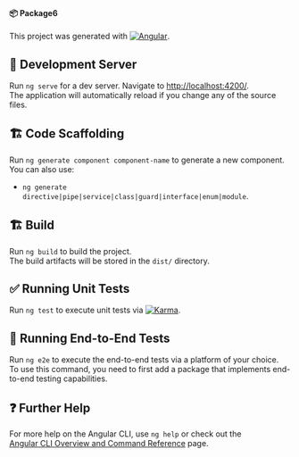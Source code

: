#### 📦 Package6

This project was generated with [![Angular](https://img.shields.io/badge/Angular-17.3.0-red?logo=angular)](https://github.com/angular/angular-cli).

## 🚀 Development Server

Run `ng serve` for a dev server. Navigate to [http://localhost:4200/](http://localhost:4200/).  
The application will automatically reload if you change any of the source files.

## 🏗️ Code Scaffolding

Run `ng generate component component-name` to generate a new component.  
You can also use:

- `ng generate directive|pipe|service|class|guard|interface|enum|module`.

## 🏗️ Build

Run `ng build` to build the project.  
The build artifacts will be stored in the `dist/` directory.

## ✅ Running Unit Tests

Run `ng test` to execute unit tests via [![Karma](https://img.shields.io/badge/Karma-Testing-green?logo=karma)](https://karma-runner.github.io).

## 🧪 Running End-to-End Tests

Run `ng e2e` to execute the end-to-end tests via a platform of your choice.  
To use this command, you need to first add a package that implements end-to-end testing capabilities.

## ❓ Further Help

For more help on the Angular CLI, use `ng help` or check out the  
[Angular CLI Overview and Command Reference](https://angular.io/cli) page.

